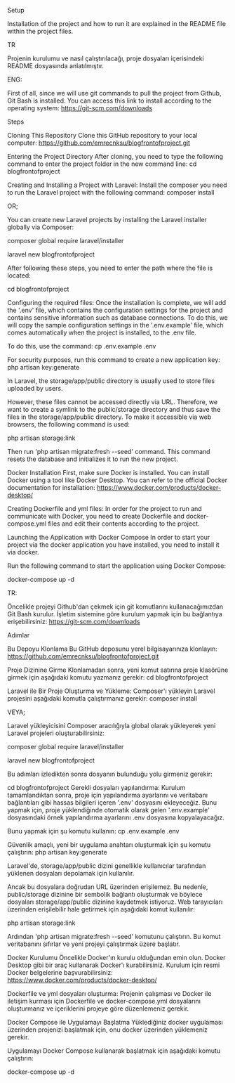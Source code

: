Setup

Installation of the project and how to run it are explained in the README file within the project files.

TR

Projenin kurulumu ve nasıl çalıştırılacağı, proje dosyaları içerisindeki README dosyasında anlatılmıştır.

ENG:

First of all, since we will use git commands to pull the project from Github, Git Bash is installed. You can access this link to install according to the operating system: https://git-scm.com/downloads

Steps

Cloning This Repository Clone this GitHub repository to your local computer:
https://github.com/emrecnksu/blogfrontofproject.git

Entering the Project Directory After cloning, you need to type the following command to enter the project folder in the new command line:
cd blogfrontofproject

Creating and Installing a Project with Laravel: Install the composer you need to run the Laravel project with the following command:
composer install

OR;

You can create new Laravel projects by installing the Laravel installer globally via Composer:

composer global require laravel/installer

laravel new blogfrontofproject

After following these steps, you need to enter the path where the file is located:

cd blogfrontofproject

Configuring the required files: Once the installation is complete, we will add the '.env' file, which contains the configuration settings for the project and contains sensitive information such as database connections.
To do this, we will copy the sample configuration settings in the '.env.example' file, which comes automatically when the project is installed, to the .env file.

To do this, use the command: cp .env.example .env

For security purposes, run this command to create a new application key: php artisan key:generate

In Laravel, the storage/app/public directory is usually used to store files uploaded by users.

However, these files cannot be accessed directly via URL. Therefore, we want to create a symlink to the public/storage directory and thus save the files in the storage/app/public directory. To make it accessible via web browsers, the following command is used:

php artisan storage:link

Then run 'php artisan migrate:fresh --seed' command. This command resets the database and initializes it to run the new project.

Docker Installation First, make sure Docker is installed. You can install Docker using a tool like Docker Desktop. You can refer to the official Docker documentation for installation: https://www.docker.com/products/docker-desktop/

Creating Dockerfile and yml files: In order for the project to run and communicate with Docker, you need to create Dockerfile and docker-compose.yml files and edit their contents according to the project.

Launching the Application with Docker Compose In order to start your project via the docker application you have installed, you need to install it via docker.

Run the following command to start the application using Docker Compose:

docker-compose up -d


TR:

Öncelikle projeyi Github'dan çekmek için git komutlarını kullanacağımızdan Git Bash kurulur. İşletim sistemine göre kurulum yapmak için bu bağlantıya erişebilirsiniz: https://git-scm.com/downloads

Adımlar

Bu Depoyu Klonlama Bu GitHub deposunu yerel bilgisayarınıza klonlayın:
https://github.com/emrecnksu/blogfrontofproject.git

Proje Dizinine Girme Klonlamadan sonra, yeni komut satırına proje klasörüne girmek için aşağıdaki komutu yazmanız gerekir:
cd blogfrontofproject

Laravel ile Bir Proje Oluşturma ve Yükleme: Composer'ı yükleyin Laravel projesini aşağıdaki komutla çalıştırmanız gerekir:
composer install

VEYA;

Laravel yükleyicisini Composer aracılığıyla global olarak yükleyerek yeni Laravel projeleri oluşturabilirsiniz:

composer global require laravel/installer

laravel new blogfrontofproject

Bu adımları izledikten sonra dosyanın bulunduğu yolu girmeniz gerekir:

cd blogfrontofproject
Gerekli dosyaları yapılandırma: Kurulum tamamlandıktan sonra, proje için yapılandırma ayarlarını ve veritabanı bağlantıları gibi hassas bilgileri içeren '.env' dosyasını ekleyeceğiz.
Bunu yapmak için, proje yüklendiğinde otomatik olarak gelen '.env.example' dosyasındaki örnek yapılandırma ayarlarını .env dosyasına kopyalayacağız.

Bunu yapmak için şu komutu kullanın: cp .env.example .env

Güvenlik amaçlı, yeni bir uygulama anahtarı oluşturmak için şu komutu çalıştırın: php artisan key:generate

Laravel'de, storage/app/public dizini genellikle kullanıcılar tarafından yüklenen dosyaları depolamak için kullanılır.

Ancak bu dosyalara doğrudan URL üzerinden erişilemez. Bu nedenle, public/storage dizinine bir sembolik bağlantı oluşturmak ve böylece dosyaları storage/app/public dizinine kaydetmek istiyoruz. Web tarayıcıları üzerinden erişilebilir hale getirmek için aşağıdaki komut kullanılır:

php artisan storage:link

Ardından 'php artisan migrate:fresh --seed' komutunu çalıştırın. Bu komut veritabanını sıfırlar ve yeni projeyi çalıştırmak üzere başlatır.

Docker Kurulumu Öncelikle Docker'ın kurulu olduğundan emin olun. Docker Desktop gibi bir araç kullanarak Docker'ı kurabilirsiniz. Kurulum için resmi Docker belgelerine başvurabilirsiniz: https://www.docker.com/products/docker-desktop/

Dockerfile ve yml dosyaları oluşturma: Projenin çalışması ve Docker ile iletişim kurması için Dockerfile ve docker-compose.yml dosyalarını oluşturmanız ve içeriklerini projeye göre düzenlemeniz gerekir.

Docker Compose ile Uygulamayı Başlatma Yüklediğiniz docker uygulaması üzerinden projenizi başlatmak için, onu docker üzerinden yüklemeniz gerekir.

Uygulamayı Docker Compose kullanarak başlatmak için aşağıdaki komutu çalıştırın:

docker-compose up -d
